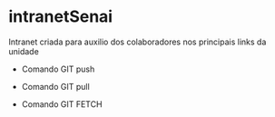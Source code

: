 # intranetSenai
 Intranet criada para auxilio dos colaboradores nos principais links da unidade

 * Comando GIT push

 * Comando GIT pull
* Comando GIT FETCH
